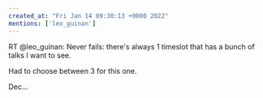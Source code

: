 ```yaml
---
created_at: "Fri Jan 14 09:30:13 +0000 2022"
mentions: ['leo_guinan']
---
```


RT @leo_guinan: Never fails: there's always 1 timeslot that has a bunch of talks I want to see.

Had to choose between 3 for this one.

Dec…
